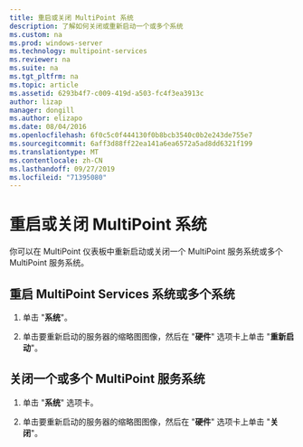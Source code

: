 ```yaml
---
title: 重启或关闭 MultiPoint 系统
description: 了解如何关闭或重新启动一个或多个系统
ms.custom: na
ms.prod: windows-server
ms.technology: multipoint-services
ms.reviewer: na
ms.suite: na
ms.tgt_pltfrm: na
ms.topic: article
ms.assetid: 6293b4f7-c009-419d-a503-fc4f3ea3913c
author: lizap
manager: dongill
ms.author: elizapo
ms.date: 08/04/2016
ms.openlocfilehash: 6f0c5c0f444130f0b8bcb3540c0b2e243de755e7
ms.sourcegitcommit: 6aff3d88ff22ea141a6ea6572a5ad8dd6321f199
ms.translationtype: MT
ms.contentlocale: zh-CN
ms.lasthandoff: 09/27/2019
ms.locfileid: "71395080"
---
```

# <a name="restart-or-shut-down-multipoint-systems"></a>重启或关闭 MultiPoint 系统
你可以在 MultiPoint 仪表板中重新启动或关闭一个 MultiPoint 服务系统或多个 MultiPoint 服务系统。  
  
## <a name="restart-a-multipoint-services-system-or-multiple-systems"></a>重启 MultiPoint Services 系统或多个系统  
  
1.  单击 "**系统**"。  
  
2.  单击要重新启动的服务器的缩略图图像，然后在 "**硬件**" 选项卡上单击 "**重新启动**"。  
  
## <a name="to-shut-down-a-multipoint-services-system-or-multiple-systems"></a>关闭一个或多个 MultiPoint 服务系统  
  
1.  单击 "**系统**" 选项卡。  
  
2.  单击要重新启动的服务器的缩略图图像，然后在 "**硬件**" 选项卡上单击 "**关闭**"。